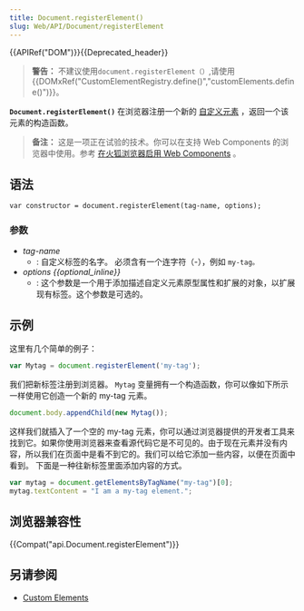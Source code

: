 ```yaml
---
title: Document.registerElement()
slug: Web/API/Document/registerElement
---
```


{{APIRef("DOM")}}{{Deprecated_header}}

> **警告：** 不建议使用`document.registerElement（）`,请使用{{DOMxRef("CustomElementRegistry.define()","customElements.define()")}}。

**`Document.registerElement()`** 在浏览器注册一个新的 [自定义元素](/zh-CN/docs/Web/Web_Components/Custom_Elements) ，返回一个该元素的构造函数。

> **备注：** 这是一项正在试验的技术。你可以在支持 Web Components 的浏览器中使用。参考 [在火狐浏览器启用 Web Components](/zh-CN/docs/Web/Web_Components#Enabling_Web_Components_in_Firefox) 。

## 语法

```
var constructor = document.registerElement(tag-name, options);
```

### 参数

- _tag-name_
  - : 自定义标签的名字。 必须含有一个连字符（-），例如 `my-tag。`
- _options {{optional_inline}}_
  - : 这个参数是一个用于添加描述自定义元素原型属性和扩展的对象，以扩展现有标签。这个参数是可选的。

## 示例

这里有几个简单的例子：

```js
var Mytag = document.registerElement('my-tag');
```

我们把新标签注册到浏览器。 `Mytag` 变量拥有一个构造函数，你可以像如下所示一样使用它创造一个新的 my-tag 元素。

```js
document.body.appendChild(new Mytag());
```

这样我们就插入了一个空的 my-tag 元素，你可以通过浏览器提供的开发者工具来找到它。如果你使用浏览器来查看源代码它是不可见的。由于现在元素并没有内容，所以我们在页面中是看不到它的。我们可以给它添加一些内容，以便在页面中看到。 下面是一种往新标签里面添加内容的方式。

```js
var mytag = document.getElementsByTagName("my-tag")[0];
mytag.textContent = "I am a my-tag element.";
```

## 浏览器兼容性

{{Compat("api.Document.registerElement")}}

## 另请参阅

- [Custom Elements](/zh-CN/docs/Web/Web_Components/Custom_Elements)
